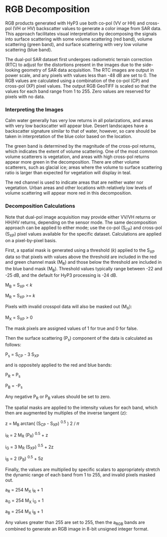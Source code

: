 RGB Decomposition
=================

RGB products generated with HyP3 use both co-pol (VV or HH) and cross-pol (VH or HV) backscatter values to generate a color image from SAR data. This approach facilitates visual interpretation by decomposing the signals into surface scattering with some volume scattering (red band), volume scattering (green band), and surface scattering with very low volume scattering (blue band).

The dual-pol SAR dataset first undergoes radiometric terrain correction (RTC) to adjust for the distortions present in the images due to the side-looking geometry of SAR data acquisition. The RTC images are output in power scale, and any pixels with values less than -48 dB are set to 0. The RGB values are calculated using a combination of the co-pol (CP) and cross-pol (XP) pixel values. The output RGB GeoTIFF is scaled so that the values for each band range from 1 to 255. Zero values are reserved for pixels with no data.

### Interpreting the Images

Calm water generally has very low returns in all polarizations, and areas with very low backscatter will appear blue. Desert landscapes have a backscatter signature similar to that of water, however, so care should be taken in interpretation of the blue color based on the location.

The green band is determined by the magnitude of the cross-pol returns, which indicates the extent of volume scattering. One of the most common volume scatterers is vegetation, and areas with high cross-pol returns appear more green in the decomposition. There are other volume scatterers, such as glacial ice; areas where the volume to surface scattering ratio is larger than expected for vegetation will display in teal.

The red channel is used to indicate areas that are neither water nor vegetation. Urban areas and other locations with relatively low levels of volume scattering will appear more red in this decomposition.

### Decomposition Calculations

Note that dual-pol image acquisition may provide either VV/VH returns or HH/HV returns, depending on the sensor mode. The same decomposition approach can be applied to either mode; use the co-pol (S<sub>CP</sub>) and cross-pol (S<sub>XP</sub>) pixel values available for the specific dataset. Calculations are applied on a pixel-by-pixel basis.

First, a spatial mask is generated using a threshold (*k*) applied to the S<sub>XP</sub> data so that pixels with values above the threshold are included in the red and green channel mask (M<sub>R</sub>) and those below the threshold are included in the blue band mask (M<sub>B</sub>). Threshold values typically range between -22 and -25 dB, and the default for HyP3 processing is -24 dB.

M<sub>B</sub> = S<sub>XP</sub> < *k*

M<sub>R</sub> = S<sub>XP</sub> >= *k*

Pixels with invalid crosspol data will also be masked out (M<sub>X</sub>):

M<sub>X</sub> = S<sub>XP</sub> > 0

The mask pixels are assigned values of 1 for true and 0 for false. 

Then the surface scattering (P<sub>s</sub>) component of the data is calculated as follows:

P<sub>s</sub> = S<sub>CP</sub> - 3 S<sub>XP</sub>

and is oppositely applied to the red and blue bands:

P<sub>R</sub> = P<sub>s</sub>

P<sub>B</sub> = -P<sub>s</sub>

Any negative P<sub>R</sub> or P<sub>B</sub> values should be set to zero.

The spatial masks are applied to the intensity values for each band, which then are augmented by multiples of the inverse tangent (z):

z = M<sub>B</sub> arctan( (S<sub>CP</sub> -  S<sub>XP</sub>) <sup>0.5</sup> ) 2 / 𝜋

i<sub>R</sub> = 2 M<sub>R</sub> (P<sub>R</sub>) <sup>0.5</sup> + z

i<sub>G</sub> = 3 M<sub>R</sub> (S<sub>XP</sub>) <sup>0.5</sup> + 2z

i<sub>B</sub> = 2 (P<sub>B</sub>) <sup>0.5</sup> + 5z

Finally, the values are multiplied by specific scalars to appropriately stretch the dynamic range of each band from 1 to 255, and invalid pixels masked out.

a<sub>R</sub> = 254 M<sub>X</sub> i<sub>R</sub> + 1

a<sub>G</sub> = 254 M<sub>X</sub> i<sub>G</sub> + 1

a<sub>B</sub> = 254 M<sub>X</sub> i<sub>B</sub> + 1

Any values greater than 255 are set to 255, then the a<sub>RGB</sub> bands are combined to generate an RGB image in 8-bit unsigned integer format.
